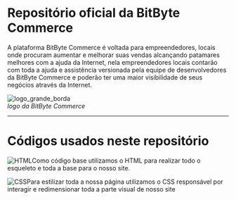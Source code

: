 # Repositório oficial da BitByte Commerce 
 A plataforma BitByte Commerce é voltada para empreendedores, locais onde procuram  aumentar e melhorar suas vendas alcançando patamares melhores com a ajuda da Internet, nela empreendedores locais contarão com toda a ajuda e assistência versionada pela equipe de desenvolvedores da BitByte Commerce e poderão ter uma maior visibilidade de seus negócios através da Internet.

![logo_grande_borda](https://github.com/user-attachments/assets/33d01a15-eb3f-46ac-b934-45214f653d82)
<br>_logo da BitByte Commerce_ 

  <hr>
  
 # Códigos usados neste repositório
 ![HTML](https://github.com/user-attachments/assets/3445911c-caa6-460b-8913-1b1beb395b9e)Como código base utilizamos o HTML para realizar todo o esqueleto e toda a base para o nosso site. 

 ![CSS](https://github.com/user-attachments/assets/6a84b5dc-8c9b-4790-9bea-493263c3d7e5)Para estilizar toda a nossa página utilizamos o CSS responsável por interagir e redimensionar toda a parte visual de nosso site


